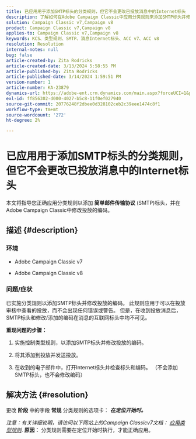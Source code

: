 ```yaml
---
title: 已应用用于添加SMTP标头的分类规则，但它不会更改已投放消息中的Internet标头
description: 了解如何在Adobe Campaign Classic中应用分类规则来添加SMTP标头并修改投放的编码。
solution: Campaign Classic v7,Campaign v8
product: Campaign Classic v7,Campaign v8
applies-to: Campaign Classic v7,Campaign v8
keywords: KCS、类型规则、SMTP、消息Internet标头、ACC v7、ACC v8
resolution: Resolution
internal-notes: null
bug: false
article-created-by: Zita Rodricks
article-created-date: 3/13/2024 5:58:55 PM
article-published-by: Zita Rodricks
article-published-date: 3/14/2024 1:59:51 PM
version-number: 1
article-number: KA-23879
dynamics-url: https://adobe-ent.crm.dynamics.com/main.aspx?forceUCI=1&pagetype=entityrecord&etn=knowledgearticle&id=23ed1757-63e1-ee11-904c-0022480a227c
exl-id: ff856302-d000-4027-b5c8-11f0ef027940
source-git-commit: 20776248f2dbee0d328102ceb2c39eee1474c8f1
workflow-type: tm+mt
source-wordcount: '272'
ht-degree: 2%

---
```


# 已应用用于添加SMTP标头的分类规则，但它不会更改已投放消息中的Internet标头


本文将指导您正确应用分类规则以添加 <b>简单邮件传输协议</b> (SMTP)标头，并在Adobe Campaign Classic中修改投放的编码。

## 描述 {#description}


### <b>环境</b>

- Adobe Campaign Classic v7


- Adobe Campaign Classic v8




### <b>问题/症状</b>

已实施分类规则以添加SMTP标头并修改投放的编码。 此规则应用于可以在投放审核中查看的投放，而不会出现任何错误或警告。 但是，在收到投放消息后，SMTP标头和修改/添加的编码在消息的互联网标头中均不可见。

<b>重现问题的步骤：</b>

1. 实施控制类型规则，以添加SMTP标头并修改投放的编码。


2. 将其添加到投放并发送投放。


3. 在收到的电子邮件中，打开Internet标头并检查标头和编码。 （不会添加SMTP标头，也不会修改编码）



## 解决方法 {#resolution}


更改 <b>阶段</b> 中的字段 <b>常规</b> 分类规则的选项卡： <b>*在定位开始时。</b>*

*注意：有关详细说明，请访问以下网站上的Campaign Classicv7文档： [应用类型规则](https://experienceleague.adobe.com/docs/campaign-classic/using/orchestrating-campaigns/campaign-optimization/control-rules.html)*.
<b>原因：</b>
分类规则需要在定位开始时执行，才能正确应用。

